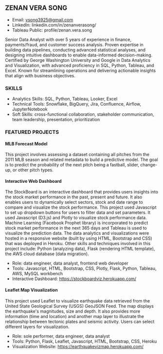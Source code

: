 ## ZENAN VERA SONG

- Email: vsong3925@gmail.com
- LinkedIn: linkedin.com/in/zenanverasong/
- Tableau Public: profile/zenan.vera.song 

Senior Data Analyst with over 5 years of experience in finance, payments/fraud, and customer success analysis. Proven expertise in building data pipelines, conducting advanced statistical analyses, and designing intuitive dashboards to enable data-informed decision-making. Certified by George Washington University and Google in Data Analytics and Visualization, with advanced proficiency in SQL, Python, Tableau, and Excel. Known for streamlining operations and delivering actionable insights that align with business objectives.

### SKILLS
- Analytics Skills: SQL, Python, Tableau, Looker, Excel
- Technical Tools: Snowflake, BigQuery, Jira, Confluence, Airflow, JupyterNotebook
- Soft Skills: cross-functional collaboration, stakeholder communication, team leadership, presentation, prioritization

### FEATURED PROJECTS

#### MLB Forecast Model
This project involves assessing a dataset containing all pitches from the 2011 MLB season and related metadata to build a predictive model. The goal is to predict the probability of the next pitch being a fastball, slider, change-up, or other pitch types. 

#### Interactive Web Dashboard
The StockBoard is an interactive dashboard that provides users insights into the stock market performance in the past, present and future. It also enables users to dynamically select sectors, stock and date range to compare and visualize the stock performance. This project used Javascript to set up dropdown buttons for users to filter data and set parameters. It used Javascript (D3.js) and Plotly to visualize stock performance data. Machine Learning (Facebook Prophet library) is incorporated to predict stock market performance in the next 365 days and Tableau is used to visualize the prediction data. The data analytics and visualizations were hosted in a responsive website (built by using HTML, Bootstrap and CSS) that was deployed in Heroku. Other skills and techniques involved in this project include: Python (analyzing data), Flask (rendering HTML template), the AWS cloud database (data migration).
- Role: data engineer, data analyst, frontend web developer
- Tools: Javascript, HTML, Bootstrap, CSS, Plotly, Flask, Python, Tableau, AWS, MySQL workbench
- Interactive Dashboard: https://stockboardviz.herokuapp.com/

#### Leaflet Map Visualization
This project used Leaflet to visualize earthquake data retrieved from the United State Geological Survey (USGS) GeoJSON Feed. The map displays the earthquake's magnitudes, size and depth. It also provides more information (time and location) and another map layer to illustrate the relationship between tectonic plates and seismic activity. Users can select different layers for visualization.

- Role: sole performer, data engineer, data analyst
- Tools: Python, Flask, Leaflet, Javascript, HTML, Bootstrap, CSS, Heroku
- Visualization Website: https://earthquakevizmap.herokuapp.com/




